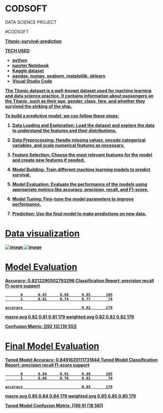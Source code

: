 # CODSOFT
DATA SCIENCE PROJECT

#CODSOFT

<B><head><u>Titanic-survival-prediction<u></head><br>

<b>TECH USED<b>
- python
- jupyter Notebook
- Kaggle dataset
- pandas, numpy, seaborn, matplotlib, sklearn
- Visual Studio Code

The Titanic dataset is a well-known dataset used for machine learning and data science practice. It contains information about passengers on the Titanic, such as their age, gender, class, fare, and whether they survived the sinking of the ship.

To build a predictive model, we can follow these steps:

   1. Data Loading and Exploration: 
        Load the dataset and explore the data to understand the features and their distributions.

   2. Data Preprocessing: 
        Handle missing values, encode categorical variables, and scale numerical features as necessary.

   3. Feature Selection: 
        Choose the most relevant features for the model and create new features if needed.

   4. Model Building: 
        Train different machine learning models to predict survival.

   5. Model Evaluation: 
        Evaluate the performance of the models using appropriate metrics like accuracy, precision, recall, and F1-score.

   6. Model Tuning: 
        Fine-tune the model parameters to improve performance.

   7. Prediction: 
        Use the final model to make predictions on new data.



# Data visualization
![image](https://github.com/user-attachments/assets/45e2de05-dde4-431f-923c-a22013a235d4)
![image](https://github.com/user-attachments/assets/2f69efac-b909-4576-a9ac-2ae430628c51)


# Model Evaluation

Accuracy: 0.8212290502793296
Classification Report:
               precision    recall  f1-score   support

           0       0.83      0.88      0.85       105
           1       0.81      0.74      0.77        74

    accuracy                           0.82       179
   macro avg       0.82      0.81      0.81       179
weighted avg       0.82      0.82      0.82       179

Confusion Matrix:
 [[92 13]
 [19 55]]

# Final Model Evaluation

Tuned Model Accuracy: 0.8491620111731844
Tuned Model Classification Report:
               precision    recall  f1-score   support

           0       0.84      0.91      0.88       105
           1       0.86      0.76      0.81        74

    accuracy                           0.85       179
   macro avg       0.85      0.84      0.84       179
weighted avg       0.85      0.85      0.85       179

Tuned Model Confusion Matrix:
 [[96  9]
 [18 56]]
